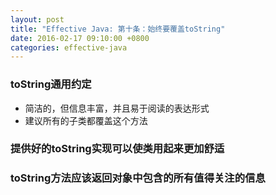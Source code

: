 ```yaml
---
layout: post
title: "Effective Java: 第十条：始终要覆盖toString"
date: 2016-02-17 09:10:00 +0800
categories: effective-java
---
```

### toString通用约定
* 简洁的，但信息丰富，并且易于阅读的表达形式
* 建议所有的子类都覆盖这个方法

### 提供好的toString实现可以使类用起来更加舒适

### toString方法应该返回对象中包含的所有值得关注的信息

